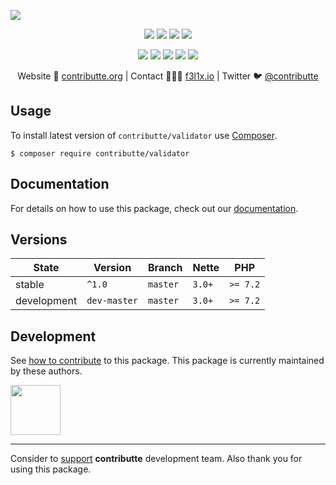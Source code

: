![](https://heatbadger.now.sh/github/readme/contributte/validator/)

<p align=center>
  <a href="https://github.com/contributte/validator/actions"><img src="https://badgen.net/github/checks/contributte/validator/master?cache=300"></a>
  <a href="https://coveralls.io/r/contributte/validator"><img src="https://badgen.net/coveralls/c/github/contributte/validator?cache=300"></a>
  <a href="https://packagist.org/packages/contributte/validator"><img src="https://badgen.net/packagist/dm/contributte/validator"></a>
  <a href="https://packagist.org/packages/contributte/validator"><img src="https://badgen.net/packagist/v/contributte/validator"></a>
</p>
<p align=center>
  <a href="https://packagist.org/packages/contributte/validator"><img src="https://badgen.net/packagist/php/contributte/validator"></a>
  <a href="https://github.com/contributte/validator"><img src="https://badgen.net/github/license/contributte/validator"></a>
  <a href="https://bit.ly/ctteg"><img src="https://badgen.net/badge/support/gitter/cyan"></a>
  <a href="https://bit.ly/cttfo"><img src="https://badgen.net/badge/support/forum/yellow"></a>
  <a href="https://contributte.org/partners.html"><img src="https://badgen.net/badge/sponsor/donations/F96854"></a>
</p>

<p align=center>
Website 🚀 <a href="https://contributte.org">contributte.org</a> | Contact 👨🏻‍💻 <a href="https://f3l1x.io">f3l1x.io</a> | Twitter 🐦 <a href="https://twitter.com/contributte">@contributte</a>
</p>

## Usage

To install latest version of `contributte/validator` use [Composer](https://getcomposer.com).

```
$ composer require contributte/validator
```

## Documentation

For details on how to use this package, check out our [documentation](.docs).

## Versions

| State       | Version      | Branch   | Nette    | PHP      |
|-------------|--------------|----------|----------|----------|
| stable      | `^1.0`       | `master` | `3.0+`   | `>= 7.2` |
| development | `dev-master` | `master` | `3.0+`   | `>= 7.2` |


## Development

See [how to contribute](https://contributte.org/contributing.html) to this package. This package is currently maintained by these authors.

<a href="https://github.com/jiripudil">
    <img width="80" height="80" src="https://avatars2.githubusercontent.com/u/1042159?v=3&s=80">
</a>

-----

Consider to [support](https://contributte.org/partners.html) **contributte** development team.
Also thank you for using this package.
